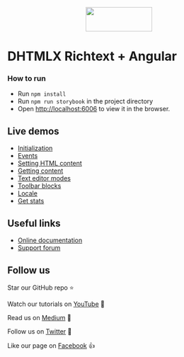 <p align="center">
	<a href="https://dhtmlx.github.io/angular-richtext-demo/?path=/story/pivot--initialization">
    <img src="https://dhtmlx.github.io/angular-suite-demo/assets/logo.svg" width="150" height="55">
  </a>
</p>


# DHTMLX Richtext + Angular

### How to run
- Run `npm install`
- Run `npm run storybook` in the project directory
- Open [http://localhost:6006](http://localhost:6006) to view it in the browser.

## Live demos

- [Initialization](https://dhtmlx.github.io/angular-richtext-demo/?path=/story/richtext--initialization)
- [Events](https://dhtmlx.github.io/angular-richtext-demo/?path=/story/richtext--events)
- [Setting HTML content](https://dhtmlx.github.io/angular-richtext-demo/?path=/story/richtext--setting-html-content)
- [Getting content](https://dhtmlx.github.io/angular-richtext-demo/?path=/story/richtext--getting-content)
- [Text editor modes](https://dhtmlx.github.io/angular-richtext-demo/?path=/story/richtext--text-editor-modes)
- [Toolbar blocks](https://dhtmlx.github.io/angular-richtext-demo/?path=/story/richtext--toolbar-blocks)
- [Locale](https://dhtmlx.github.io/angular-richtext-demo/?path=/story/richtext--locale)
- [Get stats](https://dhtmlx.github.io/angular-richtext-demo/?path=/story/richtext--get-stats)


## Useful links

- [Online  documentation](https://docs.dhtmlx.com/richtext/index.html)
- [Support forum](https://forum.dhtmlx.com/c/widgets/richtext)

## Follow us

Star our GitHub repo :star:

Watch our tutorials on [YouTube](https://www.youtube.com/user/dhtmlx/videos) :eyes:

Read us on [Medium](https://medium.com/@dhtmlx) :newspaper:

Follow us on [Twitter](https://twitter.com/dhtmlx) :feet:

Like our page on [Facebook](https://www.facebook.com/dhtmlx/) :thumbsup:
